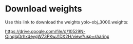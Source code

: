 # Download weights

Use this link to download the weights yolo-obj_3000.weights:

https://drive.google.com/file/d/10529N-OjnqlqDrhxdeygW73PKwJ1DX2H/view?usp=sharing

